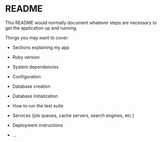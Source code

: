 # README

This README would normally document whatever steps are necessary to get the
application up and running.

Things you may want to cover:

* Sections explaining my app

* Ruby version

* System dependencies

* Configuration

* Database creation

* Database initialization

* How to run the test suite

* Services (job queues, cache servers, search engines, etc.)

* Deployment instructions

* ...
